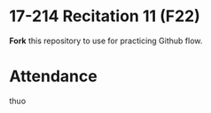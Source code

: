 # 17-214 Recitation 11 (F22)
**Fork** this repository to use for practicing Github flow.

# Attendance
thuo